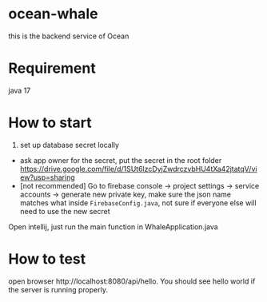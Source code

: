 # ocean-whale

this is the backend service of Ocean

# Requirement

java 17

# How to start

1. set up database secret locally

- ask app owner for the secret, put the secret in the root folder
https://drive.google.com/file/d/1SUt6lzcDyjZwdrczvbHU4tXa42jtatqV/view?usp=sharing
- [not recommended] Go to firebase console -> project settings -> service accounts -> generate new private key, make sure the json name matches what inside `FirebaseConfig.java`, not sure if everyone else will need to use the new secret

Open intellij, just run the main function in WhaleApplication.java

# How to test

open browser http://localhost:8080/api/hello. You should see hello world if the server is running properly.
